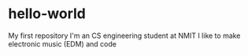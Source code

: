# hello-world
My first repository
I'm an CS engineering student at NMIT
I like to make electronic music (EDM) and code
